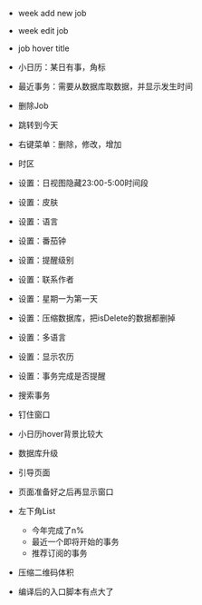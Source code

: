 - week add new job
- week edit job
- job hover title
- 小日历：某日有事，角标
- 最近事务：需要从数据库取数据，并显示发生时间
- 删除Job
- 跳转到今天
- 右键菜单：删除，修改，增加
- 时区



- 设置：日视图隐藏23:00-5:00时间段
- 设置：皮肤
- 设置：语言
- 设置：番茄钟
- 设置：提醒级别
- 设置：联系作者
- 设置：星期一为第一天
- 设置：压缩数据库，把isDelete的数据都删掉
- 设置：多语言
- 设置：显示农历
- 设置：事务完成是否提醒
- 搜索事务
- 钉住窗口
- 小日历hover背景比较大
- 数据库升级
- 引导页面
- 页面准备好之后再显示窗口
- 左下角List
  - 今年完成了n%
  - 最近一个即将开始的事务
  - 推荐订阅的事务
- 压缩二维码体积
- 编译后的入口脚本有点大了
